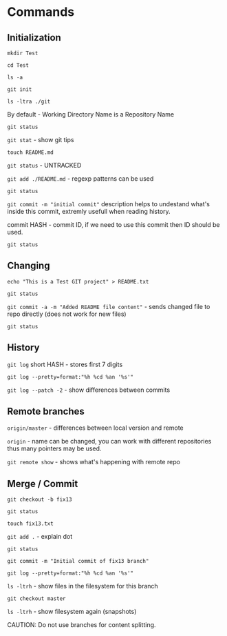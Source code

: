 # Commands


## Initialization

`mkdir Test`

`cd Test`

`ls -a`

`git init`

`ls -ltra ./git`

By default - Working Directory Name is a Repository Name

`git status`

`git stat` - show git tips

`touch README.md`

`git status` - UNTRACKED

`git add ./README.md` - regexp patterns can be used

`git status`

`git commit -m "initial commit"`
description helps to undestand what's inside this commit, extremly usefull when reading history.

commit HASH - commit ID, if we need to use this commit then ID should be used.

`git status`

## Changing

`echo "This is a Test GIT project" > README.txt`

`git status`

`git commit -a -m "Added README file content"` - sends changed file to repo directly (does not work for new files)

`git status`

## History

`git log`
short HASH - stores first 7 digits

`git log --pretty=format:"%h %cd %an '%s'"`

`git log --patch -2` - show differences between commits

## Remote branches

`origin/master` - differences between local version and remote

`origin` - name can be changed, you can work with different repositories thus many pointers may be used.

`git remote show` - shows what's happening with remote repo

## Merge / Commit

`git checkout -b fix13`

`git status`

`touch fix13.txt`

`git add .` - explain dot

`git status`

`git commit -m "Initial commit of fix13 branch"`

`git log --pretty=format:"%h %cd %an '%s'"`

`ls -ltrh` - show files in the filesystem for this branch

`git checkout master` 

`ls -ltrh` - show filesystem again (snapshots)

CAUTION: Do not use branches for content splitting.
